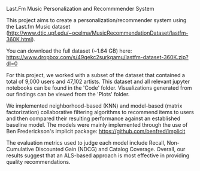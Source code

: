 Last.Fm Music Personalization and Recommmender System

This project aims to create a personalization/recommender system using the Last.fm Music dataset (http://www.dtic.upf.edu/~ocelma/MusicRecommendationDataset/lastfm-360K.html).

You can download the full dataset (~1.64 GB) here: 
https://www.dropbox.com/s/49qekc2surkgamu/lastfm-dataset-360K.zip?dl=0

For this project, we worked with a subset of the dataset that contained a total of 9,000 users and 47,102 artists. This dataset and all relevant jupyter notebooks can be found in the 'Code' folder. Visualizations generated from our findings can be viewed from the 'Plots' folder.

We implemented neighborhood-based (KNN) and model-based (matrix factorization) collaborative filtering algorithms to recommend items to users and then compared their resulting performance against an established baseline model. The models were mainly implemented through the use of Ben Frederickson's implicit package: https://github.com/benfred/implicit

The evaluation metrics used to judge each model include Recall, Non-Cumulative Discounted Gain (NDCG) and Catalog Coverage. Overall, our results suggest that an ALS-based approach is most effective in providing quality recommendations.

